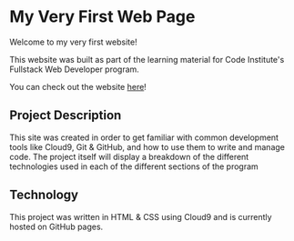 # My Very First Web Page

Welcome to my very first website!

This website was built as part of the learning material for Code Institute's Fullstack Web Developer program.

You can check out the website [here](https://djacura.github.io/my-first-website/)!

## Project Description

This site was created in order to get familiar with common development tools like Cloud9, Git & GitHub, and how to use them to write and manage code. The project itself will display a breakdown of the different technologies used in each of the different sections of the program

## Technology

This project was written in HTML & CSS using Cloud9 and is currently hosted on GitHub pages.